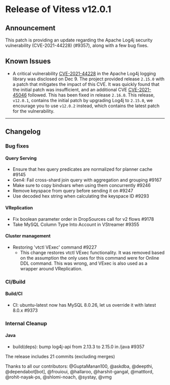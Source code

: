 # Release of Vitess v12.0.1

## Announcement

This patch is providing an update regarding the Apache Log4j security vulnerability (CVE-2021-44228) (#9357), along with a few bug fixes.

## Known Issues

- A critical vulnerability [CVE-2021-44228](https://cve.mitre.org/cgi-bin/cvename.cgi?name=CVE-2021-44228) in the Apache Log4j logging library was disclosed on Dec 9.
  The project provided release `2.15.0` with a patch that mitigates the impact of this CVE. It was quickly found that the initial patch was insufficient, and an additional CVE
  [CVE-2021-45046](https://cve.mitre.org/cgi-bin/cvename.cgi?name=CVE-2021-45046) followed.
  This has been fixed in release `2.16.0`. This release, `v12.0.1`, contains the initial patch by upgrading Log4j to `2.15.0`, we encourage you to use `v12.0.2` instead, which contains the latest patch for the vulnerability.

------------
## Changelog

### Bug fixes
#### Query Serving
* Ensure that hex query predicates are normalized for planner cache #9145
* Gen4: Fail cross-shard join query with aggregation and grouping #9167
* Make sure to copy bindvars when using them concurrently #9246
* Remove keyspace from query before sending it on #9247
* Use decoded hex string when calculating the keyspace ID #9293
#### VReplication
* Fix boolean parameter order in DropSources call for v2 flows #9178
* Take MySQL Column Type Into Account in VStreamer #9355
#### Cluster management
* Restoring 'vtctl VExec' command #9227
    * This change restores vtctl VExec functionality. It was removed based on the assumption the only uses for this command were for Online DDL command. This was wrong, and VExec is also used as a wrapper around VReplication.

### CI/Build
#### Build/CI
* CI: ubuntu-latest now has MySQL 8.0.26, let us override it with latest 8.0.x #9373
### Internal Cleanup
#### Java
* build(deps): bump log4j-api from 2.13.3 to 2.15.0 in /java #9357


The release includes 21 commits (excluding merges)

Thanks to all our contributors: @GuptaManan100, @askdba, @deepthi, @dependabot[bot], @frouioui, @hallaroo, @harshit-gangal, @mattlord, @rohit-nayak-ps, @shlomi-noach, @systay, @vmg 